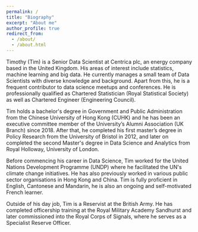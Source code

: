 ```yaml
---
permalink: /
title: "Biography"
excerpt: "About me"
author_profile: true
redirect_from: 
  - /about/
  - /about.html
---
```


Timothy (Tim) is a Senior Data Scientist at Centrica plc, an energy company based in the United Kingdom. His areas of interest include statistics, machine learning and big data. He currently manages a small team of Data Scientists with diverse knowledge and background. Apart from this, he is a frequent contributor to data science meetups and conferences. He is professionally qualified as Chartered Statistician (Royal Statistical Society) as well as Chartered Engineer (Engineering Council).

Tim holds a bachelor's degree in Government and Public Administration from the Chinese University of Hong Kong (CUHK) and he has been an executive committee member of the University’s Alumni Association (UK Branch) since 2018. After that, he completed his first master’s degree in Policy Research from the University of Bristol in 2012, and later on completed the second Master's degree in Data Science and Analytics from Royal Holloway, University of London.

Before commencing his career in Data Science, Tim worked for the United Nations Development Programme (UNDP) where he facilitated the UN's climate change initiatives. He has also previously worked in various public sector organisations in Hong Kong and China. Tim is fully proficient in English, Cantonese and Mandarin, he is also an ongoing and self-motivated French learner.

Outside of his day job, Tim is a Reservist at the British Army. He has completed officership training at the Royal Military Academy Sandhurst and later commissioned into the Royal Corps of Signals, where he serves as a Specialist Reserve Officer.
